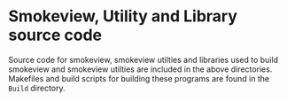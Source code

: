 # Smokeview, Utility and Library source code

Source code for smokeview, smokeview utilties and libraries used to build smokeview and smokeview utilties are included in the above directories. Makefiles and build scripts for building these programs are found in the `Build` directory.

